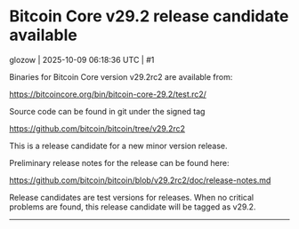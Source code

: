 # Bitcoin Core v29.2 release candidate available

glozow | 2025-10-09 06:18:36 UTC | #1

Binaries for Bitcoin Core version v29.2rc2 are available from:

https://bitcoincore.org/bin/bitcoin-core-29.2/test.rc2/

Source code can be found in git under the signed tag

https://github.com/bitcoin/bitcoin/tree/v29.2rc2

This is a release candidate for a new minor version release.

Preliminary release notes for the release can be found here:

https://github.com/bitcoin/bitcoin/blob/v29.2rc2/doc/release-notes.md

Release candidates are test versions for releases.
When no critical problems are found, this release candidate
will be tagged as v29.2.

-------------------------

